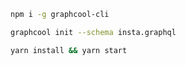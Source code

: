 ```bash
npm i -g graphcool-cli
```

```bash
graphcool init --schema insta.graphql
```

```bash
yarn install && yarn start
```
